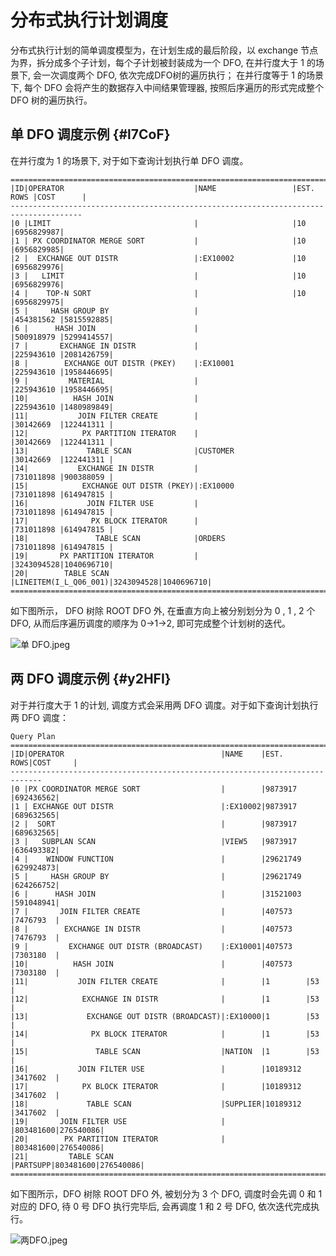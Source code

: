 分布式执行计划调度
=========

分布式执行计划的简单调度模型为，在计划生成的最后阶段，以 exchange 节点为界，拆分成多个子计划，每个子计划被封装成为一个 DFO, 在并行度大于 1 的场景下, 会一次调度两个 DFO, 依次完成DFO树的遍历执行； 在并行度等于 1 的场景下, 每个 DFO 会将产生的数据存入中间结果管理器, 按照后序遍历的形式完成整个 DFO 树的遍历执行。

单 DFO 调度示例 {#l7CoF}
-------------------

在并行度为 1 的场景下, 对于如下查询计划执行单 DFO 调度。

    ======================================================================================
    |ID|OPERATOR                             |NAME                 |EST. ROWS |COST      |
    --------------------------------------------------------------------------------------
    |0 |LIMIT                                |                     |10        |6956829987|
    |1 | PX COORDINATOR MERGE SORT           |                     |10        |6956829985|
    |2 |  EXCHANGE OUT DISTR                 |:EX10002             |10        |6956829976|
    |3 |   LIMIT                             |                     |10        |6956829976|
    |4 |    TOP-N SORT                       |                     |10        |6956829975|
    |5 |     HASH GROUP BY                   |                     |454381562 |5815592885|
    |6 |      HASH JOIN                      |                     |500918979 |5299414557|
    |7 |       EXCHANGE IN DISTR             |                     |225943610 |2081426759|
    |8 |        EXCHANGE OUT DISTR (PKEY)    |:EX10001             |225943610 |1958446695|
    |9 |         MATERIAL                    |                     |225943610 |1958446695|
    |10|          HASH JOIN                  |                     |225943610 |1480989849|
    |11|           JOIN FILTER CREATE        |                     |30142669  |122441311 |
    |12|            PX PARTITION ITERATOR    |                     |30142669  |122441311 |
    |13|             TABLE SCAN              |CUSTOMER             |30142669  |122441311 |
    |14|           EXCHANGE IN DISTR         |                     |731011898 |900388059 |
    |15|            EXCHANGE OUT DISTR (PKEY)|:EX10000             |731011898 |614947815 |
    |16|             JOIN FILTER USE         |                     |731011898 |614947815 |
    |17|              PX BLOCK ITERATOR      |                     |731011898 |614947815 |
    |18|               TABLE SCAN            |ORDERS               |731011898 |614947815 |
    |19|       PX PARTITION ITERATOR         |                     |3243094528|1040696710|
    |20|        TABLE SCAN                   |LINEITEM(I_L_Q06_001)|3243094528|1040696710|
    ======================================================================================

如下图所示， DFO 树除 ROOT DFO 外, 在垂直方向上被分别划分为 0 , 1 , 2 个 DFO, 从而后序遍历调度的顺序为 0-\>1-\>2, 即可完成整个计划树的迭代。

![单 DFO.jpeg](https://static-aliyun-doc.oss-accelerate.aliyuncs.com/assets/img/zh-CN/9479966061/p184518.jpeg "单 DFO.jpeg")

两 DFO 调度示例 {#y2HFI}
-------------------

对于并行度大于 1 的计划, 调度方式会采用两 DFO 调度。对于如下查询计划执行两 DFO 调度：

    Query Plan
    =============================================================================
    |ID|OPERATOR                                   |NAME    |EST. ROWS|COST     |
    -----------------------------------------------------------------------------
    |0 |PX COORDINATOR MERGE SORT                  |        |9873917  |692436562|
    |1 | EXCHANGE OUT DISTR                        |:EX10002|9873917  |689632565|
    |2 |  SORT                                     |        |9873917  |689632565|
    |3 |   SUBPLAN SCAN                            |VIEW5   |9873917  |636493382|
    |4 |    WINDOW FUNCTION                        |        |29621749 |629924873|
    |5 |     HASH GROUP BY                         |        |29621749 |624266752|
    |6 |      HASH JOIN                            |        |31521003 |591048941|
    |7 |       JOIN FILTER CREATE                  |        |407573   |7476793  |
    |8 |        EXCHANGE IN DISTR                  |        |407573   |7476793  |
    |9 |         EXCHANGE OUT DISTR (BROADCAST)    |:EX10001|407573   |7303180  |
    |10|          HASH JOIN                        |        |407573   |7303180  |
    |11|           JOIN FILTER CREATE              |        |1        |53       |
    |12|            EXCHANGE IN DISTR              |        |1        |53       |
    |13|             EXCHANGE OUT DISTR (BROADCAST)|:EX10000|1        |53       |
    |14|              PX BLOCK ITERATOR            |        |1        |53       |
    |15|               TABLE SCAN                  |NATION  |1        |53       |
    |16|           JOIN FILTER USE                 |        |10189312 |3417602  |
    |17|            PX BLOCK ITERATOR              |        |10189312 |3417602  |
    |18|             TABLE SCAN                    |SUPPLIER|10189312 |3417602  |
    |19|       JOIN FILTER USE                     |        |803481600|276540086|
    |20|        PX PARTITION ITERATOR              |        |803481600|276540086|
    |21|         TABLE SCAN                        |PARTSUPP|803481600|276540086|
    =============================================================================

如下图所示，DFO 树除 ROOT DFO 外, 被划分为 3 个 DFO, 调度时会先调 0 和 1 对应的 DFO, 待 0 号 DFO 执行完毕后, 会再调度 1 和 2 号 DFO, 依次迭代完成执行。

![两DFO.jpeg](https://static-aliyun-doc.oss-accelerate.aliyuncs.com/assets/img/zh-CN/9479966061/p184519.jpeg "两DFO.jpeg")

